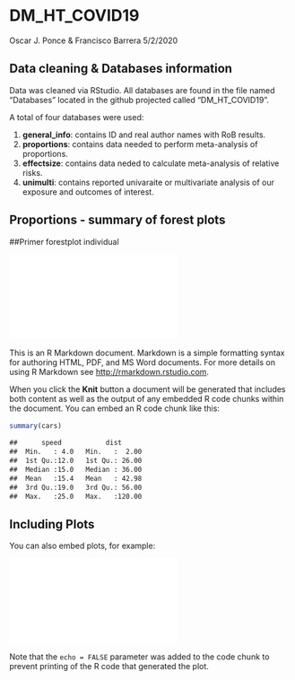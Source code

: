 DM\_HT\_COVID19
================
Oscar J. Ponce & Francisco Barrera
5/2/2020

## Data cleaning & Databases information

Data was cleaned via RStudio. All databases are found in the file named
“Databases” located in the github projected called “DM\_HT\_COVID19”.

A total of four databases were used:

1.  **general\_info**: contains ID and real author names with RoB
    results.
2.  **proportions**: contains data needed to perform meta-analysis of
    proportions.
3.  **effectsize**: contains data neded to calculate meta-analysis of
    relative risks.
4.  **unimulti**: contains reported univaraite or multivariate analysis
    of our exposure and outcomes of interest.

## Proportions - summary of forest plots

\#\#Primer forestplot individual

![](graphs_files/figure-gfm/forestplot1%20-%20prop%20-%20DM%20in%20overall-1.pdf)<!-- -->

This is an R Markdown document. Markdown is a simple formatting syntax
for authoring HTML, PDF, and MS Word documents. For more details on
using R Markdown see <http://rmarkdown.rstudio.com>.

When you click the **Knit** button a document will be generated that
includes both content as well as the output of any embedded R code
chunks within the document. You can embed an R code chunk like this:

``` r
summary(cars)
```

    ##      speed           dist       
    ##  Min.   : 4.0   Min.   :  2.00  
    ##  1st Qu.:12.0   1st Qu.: 26.00  
    ##  Median :15.0   Median : 36.00  
    ##  Mean   :15.4   Mean   : 42.98  
    ##  3rd Qu.:19.0   3rd Qu.: 56.00  
    ##  Max.   :25.0   Max.   :120.00

## Including Plots

You can also embed plots, for example:

![](graphs_files/figure-gfm/pressure-1.pdf)<!-- -->

Note that the `echo = FALSE` parameter was added to the code chunk to
prevent printing of the R code that generated the plot.
